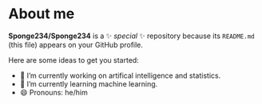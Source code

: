 # About me


**Sponge234/Sponge234** is a ✨ _special_ ✨ repository because its `README.md` (this file) appears on your GitHub profile.

Here are some ideas to get you started:

- 🔭 I’m currently working on artifical intelligence and statistics.
- 🌱 I’m currently learning machine learning.
- 😄 Pronouns: he/him
